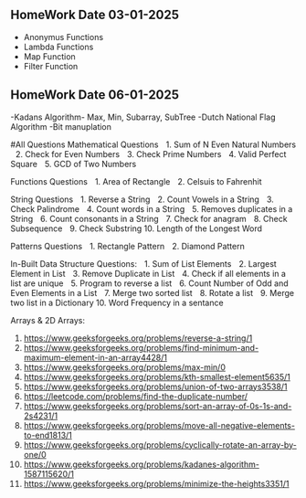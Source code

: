 ## HomeWork Date 03-01-2025
- Anonymus Functions
- Lambda Functions
- Map Function
- Filter Function

## HomeWork Date 06-01-2025
-Kadans Algorithm- Max, Min, Subarray, SubTree
-Dutch National Flag Algorithm
-Bit manuplation

#All Questions
Mathematical Questions
 1.⁠ ⁠Sum of N Even Natural Numbers
 2.⁠ ⁠Check for Even Numbers
 3.⁠ ⁠Check Prime Numbers
 4.⁠ ⁠Valid Perfect Square
 5.⁠ ⁠GCD of Two Numbers

Functions Questions
 1.⁠ ⁠Area of Rectangle
 2.⁠ ⁠Celsuis to Fahrenhit

String Questions
 1.⁠ ⁠Reverse a String
 2.⁠ ⁠Count Vowels in a String
 3.⁠ ⁠Check Palindrome
 4.⁠ ⁠Count words in a String
 5.⁠ ⁠Removes duplicates in a String
 6.⁠ ⁠Count consonants in a String
 7.⁠ ⁠Check for anagram
 8.⁠ ⁠Check Subsequence
 9.⁠ ⁠Check Substring
10.⁠ ⁠Length of the Longest Word

Patterns Questions
 1.⁠ ⁠Rectangle Pattern
 2.⁠ ⁠Diamond Pattern

In-Built Data Structure Questions:
 1.⁠ ⁠Sum of List Elements
 2.⁠ ⁠Largest Element in List
 3.⁠ ⁠Remove Duplicate in List
 4.⁠ ⁠Check if all elements in a list are unique
 5.⁠ ⁠Program to reverse a list
 6.⁠ ⁠Count Number of Odd and Even Elements in a List
 7.⁠ ⁠Merge two sorted list
 8.⁠ ⁠Rotate a list
 9.⁠ ⁠Merge two list in a Dictionary
10.⁠ ⁠Word Frequency in a sentance

Arrays & 2D Arrays:
1. https://www.geeksforgeeks.org/problems/reverse-a-string/1
2. https://www.geeksforgeeks.org/problems/find-minimum-and-maximum-element-in-an-array4428/1
3. https://www.geeksforgeeks.org/problems/max-min/0
4. https://www.geeksforgeeks.org/problems/kth-smallest-element5635/1
5. https://www.geeksforgeeks.org/problems/union-of-two-arrays3538/1
6. https://leetcode.com/problems/find-the-duplicate-number/
7. https://www.geeksforgeeks.org/problems/sort-an-array-of-0s-1s-and-2s4231/1
8. https://www.geeksforgeeks.org/problems/move-all-negative-elements-to-end1813/1
9. https://www.geeksforgeeks.org/problems/cyclically-rotate-an-array-by-one/0
10. https://www.geeksforgeeks.org/problems/kadanes-algorithm-1587115620/1
11. https://www.geeksforgeeks.org/problems/minimize-the-heights3351/1 